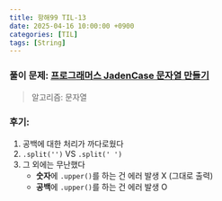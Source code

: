 ```yaml
---
title: 항해99 TIL-13
date: 2025-04-16 10:00:00 +0900
categories: [TIL]
tags: [String]
---
```


### 풀이 문제: [프로그래머스 JadenCase 문자열 만들기](https://school.programmers.co.kr/learn/courses/30/lessons/12951)
> 알고리즘: 문자열

### 후기: 
1. 공백에 대한 처리가 까다로웠다
2. `.split('')` VS `.split(' ')`
3. 그 외에는 무난했다
   - **숫자**에 `.upper()`를 하는 건 에러 발생 X (그대로 출력)
   - **공백**에 `.upper()`를 하는 건 에러 발생 O